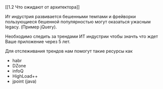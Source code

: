 [[1.2 Что ожидают от архитектора]]

Ит индустрия развивается бешенными темпами и фрейворки пользующиеся бешенной популярностью могут оказаться ужасным legacy. (Пример jQuery).  

Необходимо следить за трендами ИТ индустрии чтобы значть что ждет Ваше приложение через 5 лет.

Для отслеживания трендов нам помогут такие ресурсы как 
- habr
- DZone
- infoQ	 
- HighLoad++
- jpoint (java)